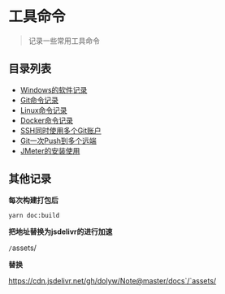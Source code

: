 # 工具命令

> 记录一些常用工具命令

## 目录列表

* [Windows的软件记录](00-Tool-Note.html)
* [Git命令记录](01-Git-Command.html)
* [Linux命令记录](02-Linux-Command.html)
* [Docker命令记录](03-Docker-Command.html)
* [SSH同时使用多个Git账户](04-Git-MultiUser.html)
* [Git一次Push到多个远端](05-Git-MultiPush.html)
* [JMeter的安装使用](06-JMeter-Install.html)

## 其他记录

**每次构建打包后**

```bash
yarn doc:build
```

**把地址替换为jsdelivr的进行加速**

`/`assets/

**替换**

https://cdn.jsdelivr.net/gh/dolyw/Note@master/docs`/`assets/